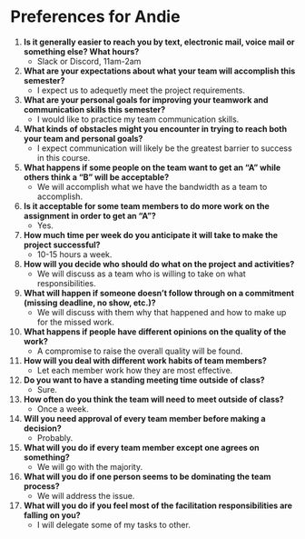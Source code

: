# Preferences for Andie

1. __Is it generally easier to reach you by text, electronic mail, voice mail or something else?  What hours?__ 
   * Slack or Discord, 11am-2am
1. __What are your expectations about what your team will accomplish this semester?__ 
   * I expect us to adequetly meet the project requirements.
1. __What are your personal goals for improving your teamwork and communication skills this semester?__ 
   * I would like to practice my team communication skills.
1. __What kinds of obstacles might you encounter in trying to reach both your team and personal goals?__ 
   * I expect communication will likely be the greatest barrier to success in this course.
1. __What happens if some people on the team want to get an “A” while others think a “B” will be acceptable?__ 
   * We will accomplish what we have the bandwidth as a team to accomplish.
1. __Is it acceptable for some team members to do more work on the assignment in order to get an “A”?__ 
   * Yes.
1. __How much time per week do you anticipate it will take to make the project successful?__ 
   * 10-15 hours a week.
1. __How will you decide who should do what on the project and activities?__ 
   * We will discuss as a team who is willing to take on what responsibilities.
1. __What will happen if someone doesn’t follow through on a commitment (missing deadline, no show, etc.)?__ 
   * We will discuss with them why that happened and how to make up for the missed work.
1. __What happens if people have different opinions on the quality of the work?__ 
   * A compromise to raise the overall quality will be found.
1. __How will you deal with different work habits of team members?__ 
   * Let each member work how they are most effective.
1. __Do you want to have a standing meeting time outside of class?__ 
   * Sure.
1. __How often do you think the team will need to meet outside of class?__ 
   * Once a week.
1. __Will you need approval of every team member before making a decision?__ 
   * Probably.
1. __What will you do if every team member except one agrees on something?__ 
   * We will go with the majority.
1. __What will you do if one person seems to be dominating the team process?__ 
   * We will address the issue.
1. __What will you do if you feel most of the facilitation responsibilities are falling on you?__ 
   * I will delegate some of my tasks to other.

